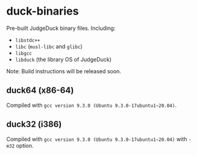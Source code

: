 # duck-binaries

Pre-built JudgeDuck binary files. Including:

* `libstdc++`
* `libc` (`musl-libc` and `glibc`)
* `libgcc`
* `libduck` (the library OS of JudgeDuck)

Note: Build instructions will be released soon.

## duck64 (x86-64)

Compiled with `gcc version 9.3.0 (Ubuntu 9.3.0-17ubuntu1~20.04)`.

## duck32 (i386)

Compiled with `gcc version 9.3.0 (Ubuntu 9.3.0-17ubuntu1~20.04)` with `-m32` option.

